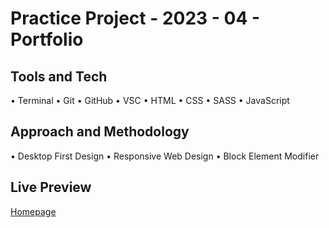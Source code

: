 # Practice Project - 2023 - 04 - Portfolio

## Tools and Tech

• Terminal • Git • GitHub • VSC • HTML • CSS • SASS • JavaScript

## Approach and Methodology

• Desktop First Design • Responsive Web Design • Block Element Modifier

## Live Preview

[Homepage](https://nedoratic.github.io/pp-23-04-portfolio/)
